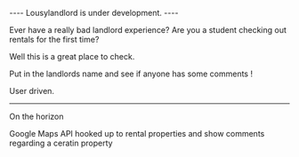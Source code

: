 ---- Lousylandlord is under development. ----

Ever have a really bad landlord experience? Are you a student checking out rentals for the first time?

Well this is a great place to check. 

Put in the landlords name and see if anyone has some comments !

User driven.

-----------------------------------------------

On the horizon 


Google Maps API hooked up to rental properties and show comments regarding a ceratin property



